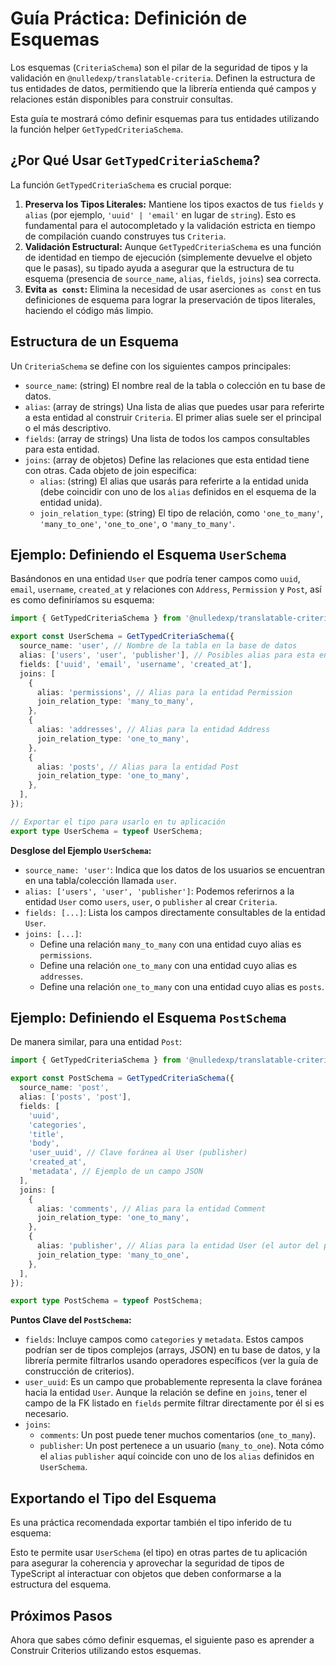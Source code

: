 # Guía Práctica: Definición de Esquemas

Los esquemas (`CriteriaSchema`) son el pilar de la seguridad de tipos y la validación en `@nulledexp/translatable-criteria`. Definen la estructura de tus entidades de datos, permitiendo que la librería entienda qué campos y relaciones están disponibles para construir consultas.

Esta guía te mostrará cómo definir esquemas para tus entidades utilizando la función helper `GetTypedCriteriaSchema`.

## ¿Por Qué Usar `GetTypedCriteriaSchema`?

La función `GetTypedCriteriaSchema` es crucial porque:

1.  **Preserva los Tipos Literales:** Mantiene los tipos exactos de tus `fields` y `alias` (por ejemplo, `'uuid' | 'email'` en lugar de `string`). Esto es fundamental para el autocompletado y la validación estricta en tiempo de compilación cuando construyes tus `Criteria`.
2.  **Validación Estructural:** Aunque `GetTypedCriteriaSchema` es una función de identidad en tiempo de ejecución (simplemente devuelve el objeto que le pasas), su tipado ayuda a asegurar que la estructura de tu esquema (presencia de `source_name`, `alias`, `fields`, `joins`) sea correcta.
3.  **Evita `as const`:** Elimina la necesidad de usar aserciones `as const` en tus definiciones de esquema para lograr la preservación de tipos literales, haciendo el código más limpio.

## Estructura de un Esquema

Un `CriteriaSchema` se define con los siguientes campos principales:

- `source_name`: (string) El nombre real de la tabla o colección en tu base de datos.
- `alias`: (array de strings) Una lista de alias que puedes usar para referirte a esta entidad al construir `Criteria`. El primer alias suele ser el principal o el más descriptivo.
- `fields`: (array de strings) Una lista de todos los campos consultables para esta entidad.
- `joins`: (array de objetos) Define las relaciones que esta entidad tiene con otras. Cada objeto de join especifica:
  - `alias`: (string) El alias que usarás para referirte a la entidad unida (debe coincidir con uno de los `alias` definidos en el esquema de la entidad unida).
  - `join_relation_type`: (string) El tipo de relación, como `'one_to_many'`, `'many_to_one'`, `'one_to_one'`, o `'many_to_many'`.

## Ejemplo: Definiendo el Esquema `UserSchema`

Basándonos en una entidad `User` que podría tener campos como `uuid`, `email`, `username`, `created_at` y relaciones con `Address`, `Permission` y `Post`, así es como definiríamos su esquema:

```typescript
import { GetTypedCriteriaSchema } from '@nulledexp/translatable-criteria';

export const UserSchema = GetTypedCriteriaSchema({
  source_name: 'user', // Nombre de la tabla en la base de datos
  alias: ['users', 'user', 'publisher'], // Posibles alias para esta entidad
  fields: ['uuid', 'email', 'username', 'created_at'],
  joins: [
    {
      alias: 'permissions', // Alias para la entidad Permission
      join_relation_type: 'many_to_many',
    },
    {
      alias: 'addresses', // Alias para la entidad Address
      join_relation_type: 'one_to_many',
    },
    {
      alias: 'posts', // Alias para la entidad Post
      join_relation_type: 'one_to_many',
    },
  ],
});

// Exportar el tipo para usarlo en tu aplicación
export type UserSchema = typeof UserSchema;
```

**Desglose del Ejemplo `UserSchema`:**

- `source_name: 'user'`: Indica que los datos de los usuarios se encuentran en una tabla/colección llamada `user`.
- `alias: ['users', 'user', 'publisher']`: Podemos referirnos a la entidad `User` como `users`, `user`, o `publisher` al crear `Criteria`.
- `fields: [...]`: Lista los campos directamente consultables de la entidad `User`.
- `joins: [...]`:
  - Define una relación `many_to_many` con una entidad cuyo alias es `permissions`.
  - Define una relación `one_to_many` con una entidad cuyo alias es `addresses`.
  - Define una relación `one_to_many` con una entidad cuyo alias es `posts`.

## Ejemplo: Definiendo el Esquema `PostSchema`

De manera similar, para una entidad `Post`:

```typescript
import { GetTypedCriteriaSchema } from '@nulledexp/translatable-criteria';

export const PostSchema = GetTypedCriteriaSchema({
  source_name: 'post',
  alias: ['posts', 'post'],
  fields: [
    'uuid',
    'categories',
    'title',
    'body',
    'user_uuid', // Clave foránea al User (publisher)
    'created_at',
    'metadata', // Ejemplo de un campo JSON
  ],
  joins: [
    {
      alias: 'comments', // Alias para la entidad Comment
      join_relation_type: 'one_to_many',
    },
    {
      alias: 'publisher', // Alias para la entidad User (el autor del post)
      join_relation_type: 'many_to_one',
    },
  ],
});

export type PostSchema = typeof PostSchema;
```

**Puntos Clave del `PostSchema`:**

- `fields`: Incluye campos como `categories` y `metadata`. Estos campos podrían ser de tipos complejos (arrays, JSON) en tu base de datos, y la librería permite filtrarlos usando operadores específicos (ver la guía de construcción de criterios).
- `user_uuid`: Es un campo que probablemente representa la clave foránea hacia la entidad `User`. Aunque la relación se define en `joins`, tener el campo de la FK listado en `fields` permite filtrar directamente por él si es necesario.
- `joins`:
  - `comments`: Un post puede tener muchos comentarios (`one_to_many`).
  - `publisher`: Un post pertenece a un usuario (`many_to_one`). Nota cómo el `alias` `publisher` aquí coincide con uno de los `alias` definidos en `UserSchema`.

## Exportando el Tipo del Esquema

Es una práctica recomendada exportar también el tipo inferido de tu esquema:

Esto te permite usar `UserSchema` (el tipo) en otras partes de tu aplicación para asegurar la coherencia y aprovechar la seguridad de tipos de TypeScript al interactuar con objetos que deben conformarse a la estructura del esquema.

## Próximos Pasos

Ahora que sabes cómo definir esquemas, el siguiente paso es aprender a Construir Criterios utilizando estos esquemas.
